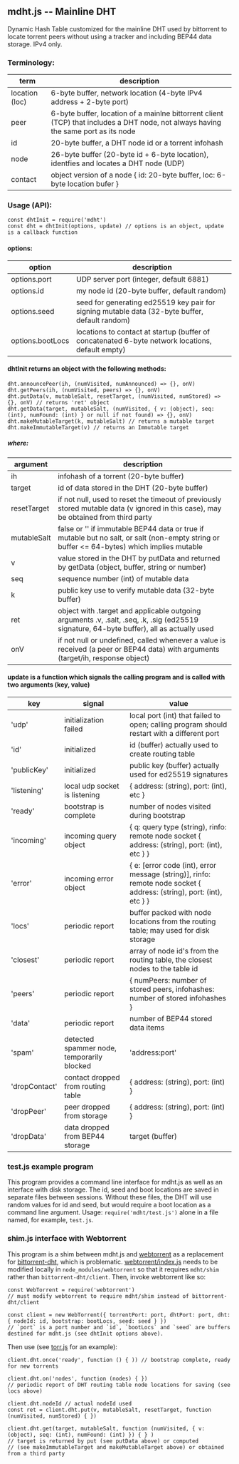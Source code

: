 ## mdht.js -- Mainline DHT

Dynamic Hash Table customized for the mainline DHT used by bittorrent to locate torrent peers without using a tracker
and including BEP44 data storage. IPv4 only.

### Terminology:

term | description
-----|------------
location (loc) | 6-byte buffer, network location (4-byte IPv4 address + 2-byte port)
peer | 6-byte buffer, location of a mainlne bittorrent client (TCP) that includes a DHT node, not always having the same port as its node
id | 20-byte buffer, a DHT node id or a torrent infohash
node | 26-byte buffer (20-byte id + 6-byte location), identfies and locates a DHT node (UDP)
contact | object version of a node { id: 20-byte buffer, loc: 6-byte location bufer }

### Usage (API):
```
const dhtInit = require('mdht')
const dht = dhtInit(options, update) // options is an object, update is a callback function
```
#### options:

option | description
-------|------------
options.port | UDP server port (integer, default 6881)
options.id | my node id (20-byte buffer, default random)
options.seed | seed for generating ed25519 key pair for signing mutable data (32-byte buffer, default random)
options.bootLocs | locations to contact at startup (buffer of concatenated 6-byte network locations, default empty)

#### dhtInit returns an object with the following methods:
```
dht.announcePeer(ih, (numVisited, numAnnounced) => {}, onV)
dht.getPeers(ih, (numVisited, peers) => {}, onV)
dht.putData(v, mutableSalt, resetTarget, (numVisited, numStored) => {}, onV) // returns 'ret' object
dht.getData(target, mutableSalt, (numVisited, { v: (object), seq: (int), numFound: (int) } or null if not found) => {}, onV)
dht.makeMutableTarget(k, mutableSalt) // returns a mutable target
dht.makeImmutableTarget(v) // returns an Immutable target
```
##### where:

argument | description
---------|------------
ih | infohash of a torrent (20-byte buffer)
target | id of data stored in the DHT (20-byte buffer)
resetTarget | if not null, used to reset the timeout of previously stored mutable data (v ignored in this case), may be obtained from third party
mutableSalt | false or '' if immutable BEP44 data or true if mutable but no salt, or salt (non-empty string or buffer <= 64-bytes) which implies mutable
v | value stored in the DHT by putData and returned by getData (object, buffer, string or number)
seq | sequence number (int) of mutable data
k | public key use to verify mutable data (32-byte buffer)
ret | object with .target and applicable outgoing arguments .v, .salt, .seq, .k, .sig (ed25519 signature, 64-byte buffer), all as actually used
onV | if not null or undefined, called whenever a value is received (a peer or BEP44 data) with arguments (target/ih, response object)

#### update is a function which signals the calling program and is called with two arguments (key, value)

key | signal | value
----|--------|------
'udp' | initialization failed | local port (int) that failed to open; calling program should restart with a different port
'id' | initialized | id (buffer) actually used to create routing table
'publicKey' | initialized | public key (buffer) actually used for ed25519 signatures
'listening' | local udp socket is listening | { address: (string), port: (int), etc }
'ready' | bootstrap is complete | number of nodes visited during bootstrap
'incoming' | incoming query object | { q: query type (string), rinfo: remote node socket { address: (string), port: (int), etc } }
'error' | incoming error object | { e: [error code (int), error message (string)], rinfo: remote node socket { address: (string), port: (int), etc } }
'locs' | periodic report | buffer packed with node locations from the routing table; may used for disk storage
'closest' | periodic report | array of node id's from the routing table, the closest nodes to the table id
'peers' | periodic report | { numPeers: number of stored peers, infohashes: number of stored infohashes }
'data' | periodic report | number of BEP44 stored data items
'spam' | detected spammer node, temporarily blocked| 'address:port'
'dropContact' | contact dropped from routing table | { address: (string), port: (int) }
'dropPeer' | peer dropped from storage | { address: (string), port: (int) }
'dropData' | data dropped from BEP44 storage | target (buffer)


### test.js example program
This program provides a command line interface for mdht.js as well as an interface with disk storage.
The id, seed and boot locations are saved in separate files between sessions.
Without these files, the DHT will use random values for id and seed, but would require a boot location as a command line argument.
Usage: `require('mdht/test.js')` alone in a file named, for example, `test.js`.

### shim.js interface with Webtorrent
This program is a shim between mdht.js and [webtorrent](https://github.com/webtorrent/webtorrent)
as a replacement for [bittorrent-dht](https://github.com/webtorrent/bittorrent-dht), which is problematic.
[webtorrent/index.js](https://github.com/webtorrent/webtorrent/blob/master/index.js) needs to be modified locally
in `node_modules/webtorrent` so that it requires `mdht/shim` rather than `bittorrent-dht/client`. Then, invoke webtorrent like so:
```
const WebTorrent = require('webtorrent')
// must modify webtorrent to require mdht/shim instead of bittorrent-dht/client

const client = new WebTorrent({ torrentPort: port, dhtPort: port, dht: { nodeId: id, bootstrap: bootLocs, seed: seed } })
// `port` is a port number and `id`, `bootLocs` and `seed` are buffers destined for mdht.js (see dhtInit options above).
```

Then use (see [torr.js](https://github.com/metamystical/torr) for an example):
```
client.dht.once('ready', function () { )) // bootstrap complete, ready for new torrents

client.dht.on('nodes', function (nodes) { })
// periodic report of DHT routing table node locations for saving (see locs above)

client.dht.nodeId // actual nodeId used
const ret = client.dht.put(v, mutableSalt, resetTarget, function (numVisited, numStored) { })

client.dht.get(target, mutableSalt, function (numVisited, { v: (object), seq: (int), numFound: (int) }) { } )
// target is returned by put (see putData above) or computed 
// (see makeImmutableTarget and makeMutableTarget above) or obtained from a third party
```
